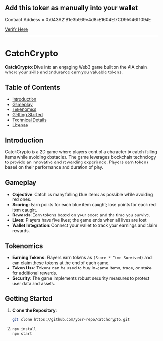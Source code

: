 ## Add this token as manually into your wallet

Contract Address = 0x043A21B1e3b969e4d8bE1604Ef7CD95046f1094E

[Verify Here](0x043A21B1e3b969e4d8bE1604Ef7CD95046f1094E)

---

# CatchCrypto

**CatchCrypto**: Dive into an engaging Web3 game built on the AIA chain, where your skills and endurance earn you valuable tokens.

## Table of Contents
- [Introduction](#introduction)
- [Gameplay](#gameplay)
- [Tokenomics](#tokenomics)
- [Getting Started](#getting-started)
- [Technical Details](#technical-details)
- [License](#license)

## Introduction
CatchCrypto is a 2D game where players control a character to catch falling items while avoiding obstacles. The game leverages blockchain technology to provide an innovative and rewarding experience. Players earn tokens based on their performance and duration of play.

## Gameplay
- **Objective**: Catch as many falling blue items as possible while avoiding red ones.
- **Scoring**: Earn points for each blue item caught; lose points for each red item caught.
- **Rewards**: Earn tokens based on your score and the time you survive.
- **Lives**: Players have five lives; the game ends when all lives are lost.
- **Wallet Integration**: Connect your wallet to track your earnings and claim rewards.

## Tokenomics
- **Earning Tokens**: Players earn tokens as `(Score * Time Survived)` and can claim these tokens at the end of each game.
- **Token Use**: Tokens can be used to buy in-game items, trade, or stake for additional rewards.
- **Security**: The game implements robust security measures to protect user data and assets.

## Getting Started
1. **Clone the Repository**:
   ```sh
   git clone https://github.com/your-repo/catchcrypto.git
2. ```sh
   npm install
   npm start
